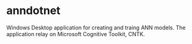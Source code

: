 # anndotnet
Windows Desktop application for creating and traing ANN models. The application relay on Microsoft Cognitive Toolkit, CNTK.
